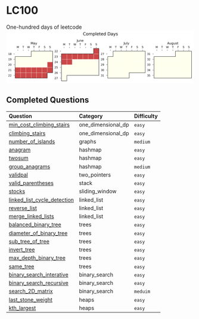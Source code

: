 # LC100
One-hundred days of leetcode
![sebas's progress xD)](./auto_assets/plot.png)


## Completed Questions
| Question | Category | Difficulty |
|:-----------------------------|:---------|:------------|
| [min_cost_climbing_stairs](./questions/one_dimensional_dp/easy/min_cost_climbing_stairs.py) | one_dimensional_dp | `easy` |
| [climbing_stairs](./questions/one_dimensional_dp/easy/climbing_stairs.py) | one_dimensional_dp | `easy` |
| [number_of_islands](./questions/graphs/medium/number_of_islands.py) | graphs | `medium` |
| [anagram](./questions/hashmap/easy/anagram.py) | hashmap | `easy` |
| [twosum](./questions/hashmap/easy/twosum.py) | hashmap | `easy` |
| [group_anagrams](./questions/hashmap/medium/group_anagrams.py) | hashmap | `medium` |
| [validpal](./questions/two_pointers/easy/validpal.py) | two_pointers | `easy` |
| [valid_parentheses](./questions/stack/easy/valid_parentheses.py) | stack | `easy` |
| [stocks](./questions/sliding_window/easy/stocks.py) | sliding_window | `easy` |
| [linked_list_cycle_detection](./questions/linked_list/easy/linked_list_cycle_detection.py) | linked_list | `easy` |
| [reverse_list](./questions/linked_list/easy/reverse_list.py) | linked_list | `easy` |
| [merge_linked_lists](./questions/linked_list/easy/merge_linked_lists.py) | linked_list | `easy` |
| [balanced_binary_tree](./questions/trees/easy/balanced_binary_tree.py) | trees | `easy` |
| [diameter_of_binary_tree](./questions/trees/easy/diameter_of_binary_tree.py) | trees | `easy` |
| [sub_tree_of_tree](./questions/trees/easy/sub_tree_of_tree.py) | trees | `easy` |
| [invert_tree](./questions/trees/easy/invert_tree.py) | trees | `easy` |
| [max_depth_binary_tree](./questions/trees/easy/max_depth_binary_tree.py) | trees | `easy` |
| [same_tree](./questions/trees/easy/same_tree.py) | trees | `easy` |
| [binary_search_interative](./questions/binary_search/easy/binary_search_interative.py) | binary_search | `easy` |
| [binary_search_recursive](./questions/binary_search/easy/binary_search_recursive.py) | binary_search | `easy` |
| [search_2D_matrix](./questions/binary_search/meduim/search_2D_matrix.py) | binary_search | `meduim` |
| [last_stone_weight](./questions/heaps/easy/last_stone_weight.py) | heaps | `easy` |
| [kth_largest](./questions/heaps/easy/kth_largest.py) | heaps | `easy` |
